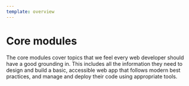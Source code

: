 ```yaml
---
template: overview
---
```


# Core modules

The core modules cover topics that we feel every web developer should have a good grounding in. This includes all the information they need to design and build a basic, accessible web app that follows modern best practices, and manage and deploy their code using appropriate tools.
